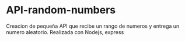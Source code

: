 # API-random-numbers


Creacion de pequeña API que recibe un rango de numeros y entrega un numero aleatorio. Realizada con Nodejs, express
